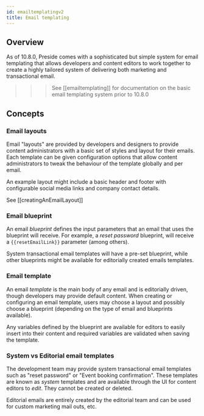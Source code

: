 ```yaml
---
id: emailtemplatingv2
title: Email templating
---
```


## Overview

As of 10.8.0, Preside comes with a sophisticated but simple system for email templating that allows developers and content editors to work together to create a highly tailored system of delivering both marketing and transactional email.

>>> See [[emailtemplating]] for documentation on the basic email templating system prior to 10.8.0

## Concepts

### Email layouts

Email "layouts" are provided by developers and designers to provide content administrators with a basic set of styles and layout for their emails. Each template can be given configuration options that allow content administrators to tweak the behaviour of the template globally and per email.

An example layout might include a basic header and footer with configurable social media links and company contact details.

See [[creatingAnEmailLayout]]

### Email blueprint

An email _blueprint_ defines the input parameters that an email that uses the blueprint will receive. For example, a *reset password* blueprint, will receive a `{{resetEmailLink}}` parameter (among others).

System transactional email templates will have a pre-set blueprint, while other blueprints might be available for editorially created emails templates.

### Email template

An email _template_ is the main body of any email and is editorially driven, though developers may provide default content. When creating or configuring an email template, users may choose a layout and possibly choose a blueprint (depending on the type of email and blueprints available).

Any variables defined by the blueprint are available for editors to easily insert into their content and required variables are validated when saving the template.

### System vs Editorial email templates

The development team may provide system transactional email templates such as "reset password" or "Event booking confirmation". These templates are known as *system* templates and are available through the UI for content editors to _edit_. They cannot be created or deleted.

Editorial emails are entirely created by the editorial team and can be used for custom marketing mail outs, etc.



